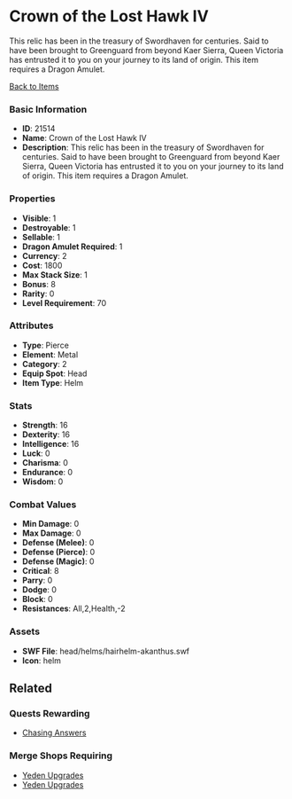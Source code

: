# Crown of the Lost Hawk IV

This relic has been in the treasury of Swordhaven for centuries. Said to have been brought to Greenguard from beyond Kaer Sierra, Queen Victoria has entrusted it to you on your journey to its land of origin. This item requires a Dragon Amulet.

[Back to Items](../items.md)

### Basic Information

- **ID**: 21514
- **Name**: Crown of the Lost Hawk IV
- **Description**: This relic has been in the treasury of Swordhaven for centuries. Said to have been brought to Greenguard from beyond Kaer Sierra, Queen Victoria has entrusted it to you on your journey to its land of origin. This item requires a Dragon Amulet.

### Properties

- **Visible**: 1
- **Destroyable**: 1
- **Sellable**: 1
- **Dragon Amulet Required**: 1
- **Currency**: 2
- **Cost**: 1800
- **Max Stack Size**: 1
- **Bonus**: 8
- **Rarity**: 0
- **Level Requirement**: 70

### Attributes

- **Type**: Pierce
- **Element**: Metal
- **Category**: 2
- **Equip Spot**: Head
- **Item Type**: Helm

### Stats

- **Strength**: 16
- **Dexterity**: 16
- **Intelligence**: 16
- **Luck**: 0
- **Charisma**: 0
- **Endurance**: 0
- **Wisdom**: 0

### Combat Values

- **Min Damage**: 0
- **Max Damage**: 0
- **Defense (Melee)**: 0
- **Defense (Pierce)**: 0
- **Defense (Magic)**: 0
- **Critical**: 8
- **Parry**: 0
- **Dodge**: 0
- **Block**: 0
- **Resistances**: All,2,Health,-2

### Assets

- **SWF File**: head/helms/hairhelm-akanthus.swf
- **Icon**: helm

## Related

### Quests Rewarding

- [Chasing Answers](../quests/2038-chasing-answers.md)

### Merge Shops Requiring

- [Yeden Upgrades](../merge-shops/413-yeden-upgrades.md)
- [Yeden Upgrades](../merge-shops/421-yeden-upgrades.md)

